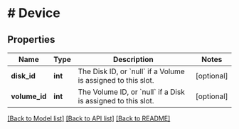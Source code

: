 # # Device

## Properties

Name | Type | Description | Notes
------------ | ------------- | ------------- | -------------
**disk_id** | **int** | The Disk ID, or &#x60;null&#x60; if a Volume is assigned to this slot. | [optional]
**volume_id** | **int** | The Volume ID, or &#x60;null&#x60; if a Disk is assigned to this slot. | [optional]

[[Back to Model list]](../../README.md#models) [[Back to API list]](../../README.md#endpoints) [[Back to README]](../../README.md)
